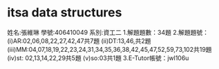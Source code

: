 # itsa data structures
姓名:張維琳
學號:406410049
系別:資工二
1.解題題數：34題
2.解題題號：
(i)AR:02,06,08,22,27,42,47共7題
(ii)DT:13,46,共2題
(iii)MM:04,07,18,19,22,23,24,31,34,35,36,38,42,45,47,52,59,73,102共19題
(iv)st:	02,13,14,22,29共5題
(v)so:03共1題
3.E-Tutor帳號：jwl106u
